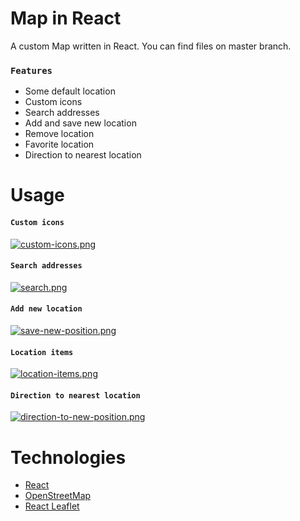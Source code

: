 # Map in React
A custom Map written in React. You can find files on master branch.

### `Features`
* Some default location
* Custom icons
* Search addresses
* Add and save new location
* Remove location
* Favorite location
* Direction to nearest location
# Usage
#### `Custom icons`
[![custom-icons.png](https://i.postimg.cc/VLRc7g1Z/custom-icons.png)](https://postimg.cc/Mvv4Hyn1)
#### `Search addresses`
[![search.png](https://i.postimg.cc/66M0Y4gL/search.png)](https://postimg.cc/LhZLs5Hn)
#### `Add new location`
[![save-new-position.png](https://i.postimg.cc/sDZh7Br2/save-new-position.png)](https://postimg.cc/0bPjqyrg)
#### `Location items`
[![location-items.png](https://i.postimg.cc/pdVQf2C1/location-items.png)](https://postimg.cc/bZM28fKQ)
#### `Direction to nearest location`
[![direction-to-new-position.png](https://i.postimg.cc/HkzXsqm0/direction-to-new-position.png)](https://postimg.cc/4YKmWFmn)
# Technologies
* [React](https://reactjs.org/)
* [OpenStreetMap](https://www.openstreetmap.org/)
* [React Leaflet](https://react-leaflet.js.org/)
